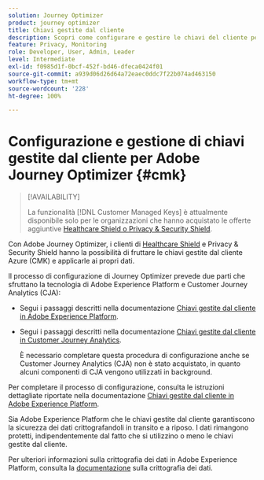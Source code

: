 ```yaml
---
solution: Journey Optimizer
product: journey optimizer
title: Chiavi gestite dal cliente
description: Scopri come configurare e gestire le chiavi del cliente per Adobe Journey Optimizer.
feature: Privacy, Monitoring
role: Developer, User, Admin, Leader
level: Intermediate
exl-id: f0985d1f-0bcf-452f-bd46-dfeca0424f01
source-git-commit: a939d06d26d64a72eaec0ddc7f22b074ad463150
workflow-type: tm+mt
source-wordcount: '228'
ht-degree: 100%

---
```


# Configurazione e gestione di chiavi gestite dal cliente per Adobe Journey Optimizer {#cmk}

>[!AVAILABILITY]
>
>La funzionalità [!DNL Customer Managed Keys] è attualmente disponibile solo per le organizzazioni che hanno acquistato le offerte aggiuntive [Healthcare Shield o Privacy &amp; Security Shield](https://experienceleague.adobe.com/docs/events/customer-data-management-voices-recordings/governance/healthcare-shield.html?lang=it).

Con Adobe Journey Optimizer, i clienti di [Healthcare Shield](https://www.adobe.com/trust/compliance/hipaa-ready.html) e Privacy &amp; Security Shield hanno la possibilità di fruttare le chiavi gestite dal cliente Azure (CMK) e applicarle ai propri dati.

Il processo di configurazione di Journey Optimizer prevede due parti che sfruttano la tecnologia di Adobe Experience Platform e Customer Journey Analytics (CJA):

* Segui i passaggi descritti nella documentazione [Chiavi gestite dal cliente in Adobe Experience Platform](https://experienceleague.adobe.com/docs/experience-platform/landing/governance-privacy-security/customer-managed-keys.html?lang=it).
* Segui i passaggi descritti nella documentazione [Chiavi gestite dal cliente in Customer Journey Analytics](https://experienceleague.adobe.com/docs/analytics-platform/using/cja-privacy/cmk.html?lang=it).

  È necessario completare questa procedura di configurazione anche se Customer Journey Analytics (CJA) non è stato acquistato, in quanto alcuni componenti di CJA vengono utilizzati in background.

Per completare il processo di configurazione, consulta le istruzioni dettagliate riportate nella documentazione [Chiavi gestite dal cliente in Adobe Experience Platform](https://experienceleague.adobe.com/docs/experience-platform/landing/governance-privacy-security/encryption.html?lang=it).

Sia Adobe Experience Platform che le chiavi gestite dal cliente garantiscono la sicurezza dei dati crittografandoli in transito e a riposo. I dati rimangono protetti, indipendentemente dal fatto che si utilizzino o meno le chiavi gestite dal cliente.

Per ulteriori informazioni sulla crittografia dei dati in Adobe Experience Platform, consulta la [documentazione](https://experienceleague.adobe.com/docs/experience-platform/landing/governance-privacy-security/encryption.html?lang=it) sulla crittografia dei dati.
